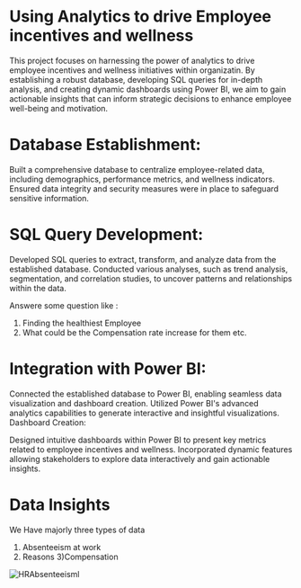 # Using Analytics to drive  Employee incentives and wellness

This project focuses on harnessing the power of analytics to drive employee incentives and wellness initiatives within organizatin. By establishing a robust database, developing SQL queries for in-depth analysis, and creating dynamic dashboards using Power BI, we aim to gain actionable insights that can inform strategic decisions to enhance employee well-being and motivation.

# Database Establishment:

Built a comprehensive database to centralize employee-related data, including demographics, performance metrics, and wellness indicators.
Ensured data integrity and security measures were in place to safeguard sensitive information.

# SQL Query Development:

Developed SQL queries to extract, transform, and analyze data from the established database.
Conducted various analyses, such as trend analysis, segmentation, and correlation studies, to uncover patterns and relationships within the data.

Answere some question like :
1) Finding the healthiest Employee
2) What could be the Compensation rate increase for them etc.


# Integration with Power BI:

Connected the established database to Power BI, enabling seamless data visualization and dashboard creation.
Utilized Power BI's advanced analytics capabilities to generate interactive and insightful visualizations.
Dashboard Creation:

Designed intuitive dashboards within Power BI to present key metrics related to employee incentives and wellness.
Incorporated dynamic features allowing stakeholders to explore data interactively and gain actionable insights.

# Data Insights 

We Have majorly three types of data
1) Absenteeism at work 
2) Reasons
3)Compensation 

![HRAbsenteeisml](https://github.com/supe29/HR-analytics--Absenteesim/assets/69507898/02717ac4-cc59-45b0-a707-1691f9cfbd0e)

